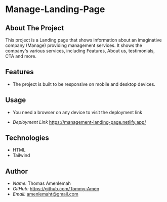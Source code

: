  # Manage-Landing-Page 

## About The Project

This project is a Landing page that shows information about an imaginative company (Manage) providing management services.
It shows the company's various services, including Features, About us, testimonials, CTA and more.

## Features

- The project is built to be responsive on mobile and desktop devices.

## Usage

- You need a browser on any device to visit the
  deployment link

- _Deployment Link_
  <https://management-landing-page.netlify.app/>

## Technologies

- HTML
- Tailwind

## Author

- _Name:_ Thomas Amenlemah
- _GitHub:_ <https://github.com/Tommy-Amen>
- _Email:_ amenlemaht@gmail.com
